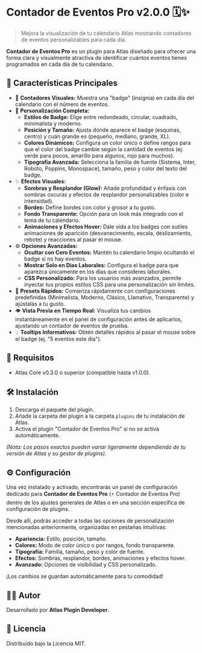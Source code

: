 # Contador de Eventos Pro v2.0.0 🗓️✨

> Mejora la visualización de tu calendario Atlas mostrando contadores de eventos personalizables para cada día.

**Contador de Eventos Pro** es un plugin para Atlas diseñado para ofrecer una forma clara y visualmente atractiva de identificar cuántos eventos tienes programados en cada día de tu calendario.

## 🌟 Características Principales

- 🔢 **Contadores Visuales:** Muestra una "badge" (insignia) en cada día del calendario con el número de eventos.
- 🎨 **Personalización Completa:**
  - **Estilos de Badge:** Elige entre redondeado, circular, cuadrado, minimalista y moderno.
  - **Posición y Tamaño:** Ajusta dónde aparece el badge (esquinas, centro) y cuán grande es (pequeño, mediano, grande, XL).
  - **Colores Dinámicos:** Configura un color único o define rangos para que el color del badge cambie según la cantidad de eventos (ej. verde para pocos, amarillo para algunos, rojo para muchos).
  - **Tipografía Avanzada:** Selecciona la familia de fuente (Sistema, Inter, Roboto, Poppins, Monospace), tamaño, peso y color del texto del badge.
- ✨ **Efectos Visuales:**
  - **Sombras y Resplandor (Glow):** Añade profundidad y énfasis con sombras oscuras y efectos de resplandor personalizables (color e intensidad).
  - **Bordes:** Define bordes con color y grosor a tu gusto.
  - **Fondo Transparente:** Opción para un look más integrado con el tema de tu calendario.
  - **Animaciones y Efectos Hover:** Dale vida a los badges con sutiles animaciones de aparición (desvanecimiento, escala, deslizamiento, rebote) y reacciones al pasar el mouse.
- ⚙️ **Opciones Avanzadas:**
  - **Ocultar con Cero Eventos:** Mantén tu calendario limpio ocultando el badge si no hay eventos.
  - **Mostrar Solo en Días Laborales:** Configura el badge para que aparezca únicamente en los días que consideres laborales.
  - **CSS Personalizado:** Para los usuarios más avanzados, permite inyectar tus propios estilos CSS para una personalización sin límites.
- 🚀 **Presets Rápidos:** Comienza rápidamente con configuraciones predefinidas (Minimalista, Moderno, Clásico, Llamativo, Transparente) y ajústalas a tu gusto.
- 👁️ **Vista Previa en Tiempo Real:** Visualiza tus cambios instantáneamente en el panel de configuración antes de aplicarlos, ajustando un contador de eventos de prueba.
- 💡 **Tooltips Informativos:** Obtén detalles rápidos al pasar el mouse sobre el badge (ej. "5 eventos este día").

## 🔧 Requisitos

- Atlas Core v0.3.0 o superior (compatible hasta v1.0.0).

## 🛠️ Instalación

1.  Descarga el paquete del plugin.
2.  Añade la carpeta del plugin a la carpeta `plugins` de tu instalación de Atlas.
3.  Activa el plugin "Contador de Eventos Pro" si no se activa automáticamente.

_(Nota: Los pasos exactos pueden variar ligeramente dependiendo de tu versión de Atlas y su gestor de plugins)._

## ⚙️ Configuración

Una vez instalado y activado, encontrarás un panel de configuración dedicado para **Contador de Eventos Pro** (⚡ Contador de Eventos Pro) dentro de los ajustes generales de Atlas o en una sección específica de configuración de plugins.

Desde allí, podrás acceder a todas las opciones de personalización mencionadas anteriormente, organizadas en pestañas intuitivas:

- **Apariencia:** Estilo, posición, tamaño.
- **Colores:** Modo de color único o por rangos, fondo transparente.
- **Tipografía:** Familia, tamaño, peso y color de fuente.
- **Efectos:** Sombras, resplandor, bordes, animaciones y efectos hover.
- **Avanzado:** Opciones de visibilidad y CSS personalizado.

¡Los cambios se guardan automáticamente para tu comodidad!

## 👨‍💻 Autor

Desarrollado por **Atlas Plugin Developer**.

## 📄 Licencia

Distribuido bajo la Licencia MIT.
